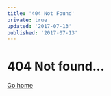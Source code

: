 ```yaml
---
title: '404 Not Found'
private: true
updated: '2017-07-13'
published: '2017-07-13'
---
```

# 404 Not found...

[Go home](/)